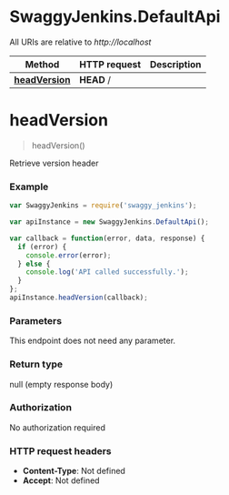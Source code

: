 # SwaggyJenkins.DefaultApi

All URIs are relative to *http://localhost*

Method | HTTP request | Description
------------- | ------------- | -------------
[**headVersion**](DefaultApi.md#headVersion) | **HEAD** / | 


<a name="headVersion"></a>
# **headVersion**
> headVersion()



Retrieve version header

### Example
```javascript
var SwaggyJenkins = require('swaggy_jenkins');

var apiInstance = new SwaggyJenkins.DefaultApi();

var callback = function(error, data, response) {
  if (error) {
    console.error(error);
  } else {
    console.log('API called successfully.');
  }
};
apiInstance.headVersion(callback);
```

### Parameters
This endpoint does not need any parameter.

### Return type

null (empty response body)

### Authorization

No authorization required

### HTTP request headers

 - **Content-Type**: Not defined
 - **Accept**: Not defined

